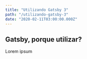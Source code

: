 ```yaml
---
title: "Utilizando Gatsby 3"
path: "/utilizando-gatsby-3"
date: "2020-02-11T03:00:00.000Z"
---
```


## Gatsby, porque utilizar?

Lorem ipsum